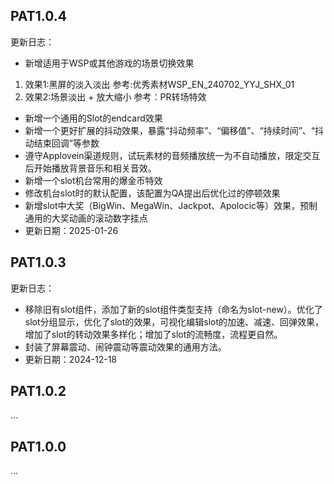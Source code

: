## PAT1.0.4
更新日志：
- 新增适用于WSP或其他游戏的场景切换效果
1. 效果1:黑屏的淡入淡出
参考:优秀素材WSP_EN_240702_YYJ_SHX_01
2. 效果2:场景淡出 + 放大缩小
参考：PR转场特效
- 新增一个通用的Slot的endcard效果
- 新增一个更好扩展的抖动效果，暴露“抖动频率”、“偏移值”、“持续时间”、“抖动结束回调”等参数
- 遵守Applovein渠道规则，试玩素材的音频播放统一为不自动播放，限定交互后开始播放背景音乐和相关音效。
- 新增一个slot机台常用的爆金币特效
- 修改机台slot时的默认配置，该配置为QA提出后优化过的停顿效果
- 新增slot中大奖（BigWin、MegaWin、Jackpot、Apolocic等）效果，预制通用的大奖动画的滚动数字挂点
- 更新日期：2025-01-26
## PAT1.0.3
更新日志：
- 移除旧有slot组件，添加了新的slot组件类型支持（命名为slot-new）。优化了slot分组显示，优化了slot的效果，可视化编辑slot的加速、减速、回弹效果，增加了slot的转动效果多样化；增加了slot的流畅度，流程更自然。
- 封装了屏幕震动、闹钟震动等震动效果的通用方法。
- 更新日期：2024-12-18
## PAT1.0.2
...
## PAT1.0.0
...